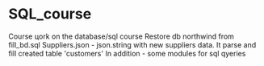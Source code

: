 # SQL_course
Course цork on the database/sql course
Restore db northwind from fill_bd.sql
Suppliers.json - json.string with new suppliers data. It parse and fill created table 'customers'
In addition - some modules for sql qyeries
